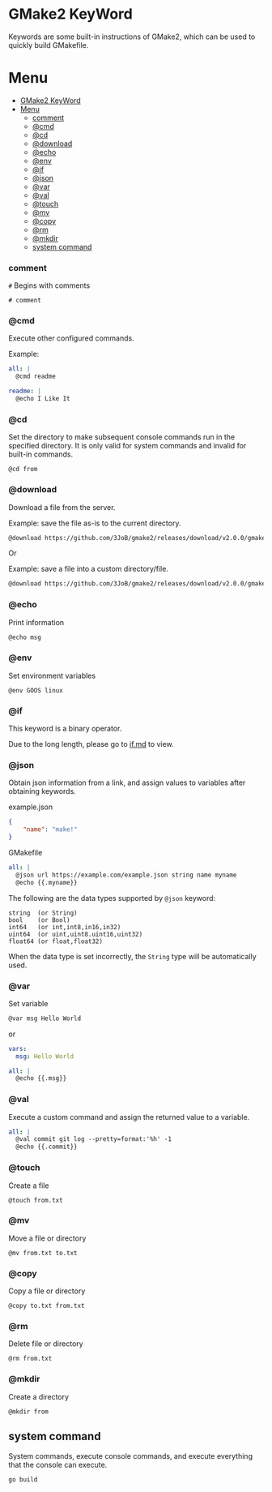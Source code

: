 # GMake2 KeyWord

Keywords are some built-in instructions of GMake2, which can be used to quickly build GMakefile.

# Menu

- [GMake2 KeyWord](#gmake2-keyword)
- [Menu](#menu)
    - [comment](#comment)
    - [@cmd](#cmd)
    - [@cd](#cd)
    - [@download](#download)
    - [@echo](#echo)
    - [@env](#env)
    - [@if](#if)
    - [@json](#json)
    - [@var](#var)
    - [@val](#val)
    - [@touch](#touch)
    - [@mv](#mv)
    - [@copy](#copy)
    - [@rm](#rm)
    - [@mkdir](#mkdir)
  - [system command](#system-command)


### comment

`#` Begins with comments

```
# comment
```

### @cmd
Execute other configured commands.

Example:
```yml
all: |
  @cmd readme

readme: |
  @echo I Like It
```

### @cd

Set the directory to make subsequent console commands run in the specified directory. It is only valid for system commands and invalid for built-in commands.

```
@cd from
```

### @download
Download a file from the server.

Example: save the file as-is to the current directory.
```sh
@download https://github.com/3JoB/gmake2/releases/download/v2.0.0/gmake2_Linux_aarch64.tar.gz
```

Or

Example: save a file into a custom directory/file.
```sh
@download https://github.com/3JoB/gmake2/releases/download/v2.0.0/gmake2_Linux_aarch64.tar.gz bin/gmake2.tar.gz
```


### @echo

Print information

```sh
@echo msg
```

### @env

Set environment variables

```
@env GOOS linux
```


### @if
This keyword is a binary operator.

Due to the long length, please go to [if.md](if.md) to view.

### @json
Obtain json information from a link, and assign values to variables after obtaining keywords.

example.json
```json
{
    "name": "make!"
}
```

GMakefile
```yml
all: |
  @json url https://example.com/example.json string name myname
  @echo {{.myname}}
```

The following are the data types supported by `@json` keyword:
```
string  (or String)
bool    (or Bool)
int64   (or int,int8,in16,in32)
uint64  (or uint,uint8.uint16,uint32)
float64 (or float,float32)
```

When the data type is set incorrectly, the `String` type will be automatically used.


### @var

Set variable

```sh
@var msg Hello World
```

or

```yml
vars:
  msg: Hello World

all: |
  @echo {{.msg}}
```

### @val
Execute a custom command and assign the returned value to a variable.

```yml
all: |
  @val commit git log --pretty=format:'%h' -1
  @echo {{.commit}}
```


### @touch

Create a file

```
@touch from.txt
```

### @mv

Move a file or directory

```
@mv from.txt to.txt
```

### @copy

Copy a file or directory

```
@copy to.txt from.txt
```

### @rm

Delete file or directory

```
@rm from.txt
```

### @mkdir

Create a directory

```
@mkdir from
```


## system command

System commands, execute console commands, and execute everything that the console can execute.

```sh
go build
```